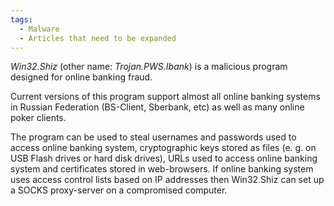 ```yaml
---
tags:
  - Malware
  - Articles that need to be expanded
---
```

*Win32.Shiz* (other name: *Trojan.PWS.Ibank*) is a malicious program
designed for online banking fraud.

Current versions of this program support almost all online banking
systems in Russian Federation (BS-Client, Sberbank, etc) as well as many
online poker clients.

The program can be used to steal usernames and passwords used to access
online banking system, cryptographic keys stored as files (e. g. on USB
Flash drives or hard disk drives), URLs used to access online banking
system and certificates stored in web-browsers. If online banking system
uses access control lists based on IP addresses then Win32.Shiz can set
up a SOCKS proxy-server on a compromised computer.
